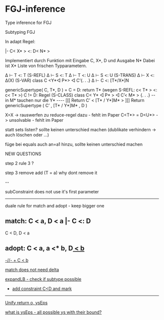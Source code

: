 # FGJ-inference
Type inference for FGJ



Subtyping FGJ

In adapt Regel:

|- C< X* > <: D< N* >

Implementiert durch Funktion mit Eingabe C, X*, D und Ausgabe N*
Dabei ist X* Liste von frischen Typparametern.


∆ ⊢ T <: T (S-REFL)
∆ ⊢ S <: T ∆ ⊢ T <: U ∆ ⊢ S <: U (S-TRANS)
∆ ⊢ X <: ∆(X) (S-VAR)
class C <Y*◁ P*> ◁ C’{. . .} ∆ ⊢ C <: [T*/X*]N


genericSupertype( C, T*, D ) =
    C = D: return T*      (wegen S-REFL:     c< T* > <: c< T* >)
    C != D:  Regel (S-CLASS)
    class C< Y* ◁ P*  > ◁ C’< M* > {. . .}     -- in M* tauchen nur die Y*
    ---- [[[ Return C’ < [T* / Y*]M* > ]]]
    Return genericSupertype ( C’ , [T* / Y*]M* , D )


X=X -> rauswerfen zu reduce-regel dazu - fehlt im Paper
C<T*> = D<U*> -> unsolvable - fehlt im Paper

statt sets listen? sollte keinen unterschied machen (dublikate verhindern -> auch löschen oder ...)

füge bei equals auch an=a1 hinzu, sollte keinen unterschied machen

NEW QUESTIONS

step 2 rule 3 ?

step 3 remove add (T = a) why dont remove it

--

subConstraint does not use it's first parameter

---

duale rule for match and adopt - keep bigger one

match:
C<T> < a, D<V> < a          |- C<X> <: D<N>
------------------
C<T> < D<V>, D<V> < a

adopt:
C<T> < a, a <* b, D<U> < b
--------------------------
-//- + C<T> < b

match does not need delta

expandLB - check if subtype possible
 - add constraint C<T><D<U> and mark

----

Unify return o, ysEps

what is ysEps - all possible ys with their bound?
